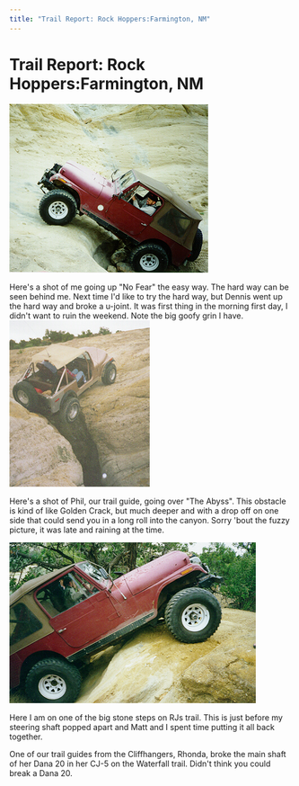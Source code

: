 ```yaml
---
title: "Trail Report: Rock Hoppers:Farmington, NM"
---
```

# Trail Report: Rock Hoppers:Farmington, NM

![Terry on No Fear](../../img/terry/trail/cc197.jpg)

Here's a shot of me going up "No Fear" the easy way. The hard way can be seen behind me. Next time I'd like to try the hard way, but Dennis went up the hard way and broke a u-joint. It was first thing in the morning first day, I didn't want to ruin the weekend. Note the big goofy grin I have. ![Phil on The Abyss](../../img/terry/trail/cc297.jpg)

Here's a shot of Phil, our trail guide, going over "The Abyss". This obstacle is kind of like Golden Crack, but much deeper and with a drop off on one side that could send you in a long roll into the canyon. Sorry 'bout the fuzzy picture, it was late and raining at the time. 

![Terry on RJs](../../img/terry/trail/cc397.jpg)

Here I am on one of the big stone steps on RJs trail. This is just before my steering shaft popped apart and Matt and I spent time putting it all back together. 

One of our trail guides from the Cliffhangers, Rhonda, broke the main shaft of her Dana 20 in her CJ-5 on the Waterfall trail. Didn't think you could break a Dana 20.